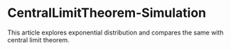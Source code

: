 # CentralLimitTheorem-Simulation
This article explores exponential distribution and compares the same with central limit theorem.
